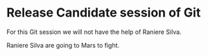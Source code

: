# Release Candidate session of Git

For this Git session we will not have the help of Raniere Silva.

Raniere Silva are going to Mars to fight.

